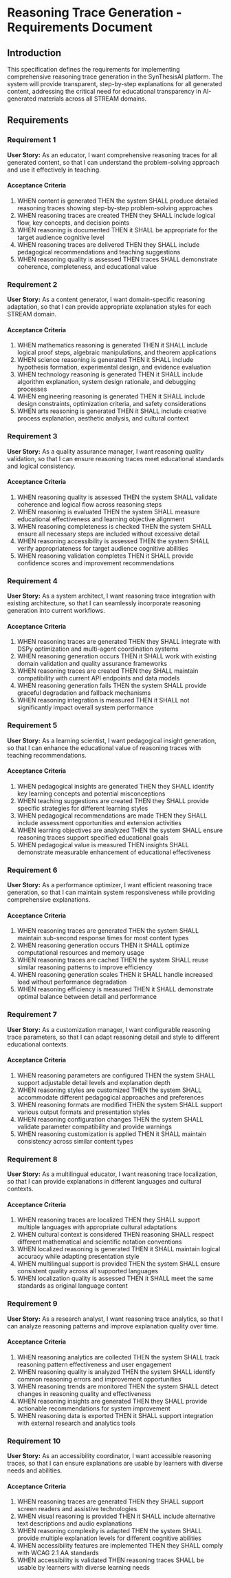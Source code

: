 # Reasoning Trace Generation - Requirements Document

## Introduction

This specification defines the requirements for implementing comprehensive reasoning trace generation in the SynThesisAI platform. The system will provide transparent, step-by-step explanations for all generated content, addressing the critical need for educational transparency in AI-generated materials across all STREAM domains.

## Requirements

### Requirement 1

**User Story:** As an educator, I want comprehensive reasoning traces for all generated content, so that I can understand the problem-solving approach and use it effectively in teaching.

#### Acceptance Criteria

1. WHEN content is generated THEN the system SHALL produce detailed reasoning traces showing step-by-step problem-solving approaches
2. WHEN reasoning traces are created THEN they SHALL include logical flow, key concepts, and decision points
3. WHEN reasoning is documented THEN it SHALL be appropriate for the target audience cognitive level
4. WHEN reasoning traces are delivered THEN they SHALL include pedagogical recommendations and teaching suggestions
5. WHEN reasoning quality is assessed THEN traces SHALL demonstrate coherence, completeness, and educational value

### Requirement 2

**User Story:** As a content generator, I want domain-specific reasoning adaptation, so that I can provide appropriate explanation styles for each STREAM domain.

#### Acceptance Criteria

1. WHEN mathematics reasoning is generated THEN it SHALL include logical proof steps, algebraic manipulations, and theorem applications
2. WHEN science reasoning is generated THEN it SHALL include hypothesis formation, experimental design, and evidence evaluation
3. WHEN technology reasoning is generated THEN it SHALL include algorithm explanation, system design rationale, and debugging processes
4. WHEN engineering reasoning is generated THEN it SHALL include design constraints, optimization criteria, and safety considerations
5. WHEN arts reasoning is generated THEN it SHALL include creative process explanation, aesthetic analysis, and cultural context

### Requirement 3

**User Story:** As a quality assurance manager, I want reasoning quality validation, so that I can ensure reasoning traces meet educational standards and logical consistency.

#### Acceptance Criteria

1. WHEN reasoning quality is assessed THEN the system SHALL validate coherence and logical flow across reasoning steps
2. WHEN reasoning is evaluated THEN the system SHALL measure educational effectiveness and learning objective alignment
3. WHEN reasoning completeness is checked THEN the system SHALL ensure all necessary steps are included without excessive detail
4. WHEN reasoning accessibility is assessed THEN the system SHALL verify appropriateness for target audience cognitive abilities
5. WHEN reasoning validation completes THEN it SHALL provide confidence scores and improvement recommendations

### Requirement 4

**User Story:** As a system architect, I want reasoning trace integration with existing architecture, so that I can seamlessly incorporate reasoning generation into current workflows.

#### Acceptance Criteria

1. WHEN reasoning traces are generated THEN they SHALL integrate with DSPy optimization and multi-agent coordination systems
2. WHEN reasoning generation occurs THEN it SHALL work with existing domain validation and quality assurance frameworks
3. WHEN reasoning traces are created THEN they SHALL maintain compatibility with current API endpoints and data models
4. WHEN reasoning generation fails THEN the system SHALL provide graceful degradation and fallback mechanisms
5. WHEN reasoning integration is measured THEN it SHALL not significantly impact overall system performance

### Requirement 5

**User Story:** As a learning scientist, I want pedagogical insight generation, so that I can enhance the educational value of reasoning traces with teaching recommendations.

#### Acceptance Criteria

1. WHEN pedagogical insights are generated THEN they SHALL identify key learning concepts and potential misconceptions
2. WHEN teaching suggestions are created THEN they SHALL provide specific strategies for different learning styles
3. WHEN pedagogical recommendations are made THEN they SHALL include assessment opportunities and extension activities
4. WHEN learning objectives are analyzed THEN the system SHALL ensure reasoning traces support specified educational goals
5. WHEN pedagogical value is measured THEN insights SHALL demonstrate measurable enhancement of educational effectiveness

### Requirement 6

**User Story:** As a performance optimizer, I want efficient reasoning trace generation, so that I can maintain system responsiveness while providing comprehensive explanations.

#### Acceptance Criteria

1. WHEN reasoning traces are generated THEN the system SHALL maintain sub-second response times for most content types
2. WHEN reasoning generation occurs THEN it SHALL optimize computational resources and memory usage
3. WHEN reasoning traces are cached THEN the system SHALL reuse similar reasoning patterns to improve efficiency
4. WHEN reasoning generation scales THEN it SHALL handle increased load without performance degradation
5. WHEN reasoning efficiency is measured THEN it SHALL demonstrate optimal balance between detail and performance

### Requirement 7

**User Story:** As a customization manager, I want configurable reasoning trace parameters, so that I can adapt reasoning detail and style to different educational contexts.

#### Acceptance Criteria

1. WHEN reasoning parameters are configured THEN the system SHALL support adjustable detail levels and explanation depth
2. WHEN reasoning styles are customized THEN the system SHALL accommodate different pedagogical approaches and preferences
3. WHEN reasoning formats are modified THEN the system SHALL support various output formats and presentation styles
4. WHEN reasoning configuration changes THEN the system SHALL validate parameter compatibility and provide warnings
5. WHEN reasoning customization is applied THEN it SHALL maintain consistency across similar content types

### Requirement 8

**User Story:** As a multilingual educator, I want reasoning trace localization, so that I can provide explanations in different languages and cultural contexts.

#### Acceptance Criteria

1. WHEN reasoning traces are localized THEN they SHALL support multiple languages with appropriate cultural adaptations
2. WHEN cultural context is considered THEN reasoning SHALL respect different mathematical and scientific notation conventions
3. WHEN localized reasoning is generated THEN it SHALL maintain logical accuracy while adapting presentation style
4. WHEN multilingual support is provided THEN the system SHALL ensure consistent quality across all supported languages
5. WHEN localization quality is assessed THEN it SHALL meet the same standards as original language content

### Requirement 9

**User Story:** As a research analyst, I want reasoning trace analytics, so that I can analyze reasoning patterns and improve explanation quality over time.

#### Acceptance Criteria

1. WHEN reasoning analytics are collected THEN the system SHALL track reasoning pattern effectiveness and user engagement
2. WHEN reasoning quality is analyzed THEN the system SHALL identify common reasoning errors and improvement opportunities
3. WHEN reasoning trends are monitored THEN the system SHALL detect changes in reasoning quality and effectiveness
4. WHEN reasoning insights are generated THEN they SHALL provide actionable recommendations for system improvement
5. WHEN reasoning data is exported THEN it SHALL support integration with external research and analytics tools

### Requirement 10

**User Story:** As an accessibility coordinator, I want accessible reasoning traces, so that I can ensure explanations are usable by learners with diverse needs and abilities.

#### Acceptance Criteria

1. WHEN reasoning traces are generated THEN they SHALL support screen readers and assistive technologies
2. WHEN visual reasoning is provided THEN it SHALL include alternative text descriptions and audio explanations
3. WHEN reasoning complexity is adapted THEN the system SHALL provide multiple explanation levels for different cognitive abilities
4. WHEN accessibility features are implemented THEN they SHALL comply with WCAG 2.1 AA standards
5. WHEN accessibility is validated THEN reasoning traces SHALL be usable by learners with diverse learning needs
